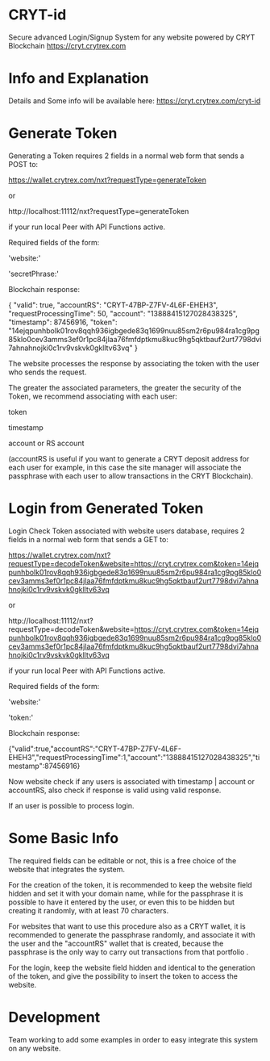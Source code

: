 # CRYT-id
Secure advanced Login/Signup System for any website powered by CRYT Blockchain https://cryt.crytrex.com

# Info and Explanation
Details and Some info will be available here: https://cryt.crytrex.com/cryt-id

# Generate Token
Generating a Token requires 2 fields in a normal web form that sends a POST to:

https://wallet.crytrex.com/nxt?requestType=generateToken 

or 

http://localhost:11112/nxt?requestType=generateToken 

if your run local Peer with API Functions active.


Required fields of the form:

'website:'

'secretPhrase:'


Blockchain response:

{
    "valid": true,
    "accountRS": "CRYT-47BP-Z7FV-4L6F-EHEH3",
    "requestProcessingTime": 50,
    "account": "13888415127028438325",
    "timestamp": 87456916,
    "token": "14ejqpunhbolk01rov8qqh936igbgede83q1699nuu85sm2r6pu984ra1cg9pg85klo0cev3amms3ef0r1pc84jlaa76fmfdptkmu8kuc9hg5qktbauf2urt7798dvi7ahnahnojki0c1rv9vskvk0gklltv63vq"
}

The website processes the response by associating the token with the user who sends the request.

The greater the associated parameters, the greater the security of the Token, we recommend associating with each user:

token

timestamp

account or RS account


(accountRS is useful if you want to generate a CRYT deposit address for each user for example, in this case the site manager will associate the passphrase with each user to allow transactions in the CRYT Blockchain).

# Login from Generated Token
Login Check Token associated with website users database, requires 2 fields in a normal web form that sends a GET to:

https://wallet.crytrex.com/nxt?requestType=decodeToken&website=https://cryt.crytrex.com&token=14ejqpunhbolk01rov8qqh936igbgede83q1699nuu85sm2r6pu984ra1cg9pg85klo0cev3amms3ef0r1pc84jlaa76fmfdptkmu8kuc9hg5qktbauf2urt7798dvi7ahnahnojki0c1rv9vskvk0gklltv63vq

or 

http://localhost:11112/nxt?requestType=decodeToken&website=https://cryt.crytrex.com&token=14ejqpunhbolk01rov8qqh936igbgede83q1699nuu85sm2r6pu984ra1cg9pg85klo0cev3amms3ef0r1pc84jlaa76fmfdptkmu8kuc9hg5qktbauf2urt7798dvi7ahnahnojki0c1rv9vskvk0gklltv63vq

if your run local Peer with API Functions active.


Required fields of the form:

'website:'

'token:'


Blockchain response:

{"valid":true,"accountRS":"CRYT-47BP-Z7FV-4L6F-EHEH3","requestProcessingTime":1,"account":"13888415127028438325","timestamp":87456916}

Now website check if any users is associated with timestamp | account or accountRS, also check if response is valid using valid response.

If an user is possible to process login.

# Some Basic Info
The required fields can be editable or not, this is a free choice of the website that integrates the system.

For the creation of the token, it is recommended to keep the website field hidden and set it with your domain name, while for the passphrase it is possible to have it entered by the user, or even this to be hidden but creating it randomly, with at least 70 characters.

For websites that want to use this procedure also as a CRYT wallet, it is recommended to generate the passphrase randomly, and associate it with the user and the "accountRS" wallet that is created, because the passphrase is the only way to carry out transactions from that portfolio .

For the login, keep the website field hidden and identical to the generation of the token, and give the possibility to insert the token to access the website.

# Development
Team working to add some examples in order to easy integrate this system on any website.
